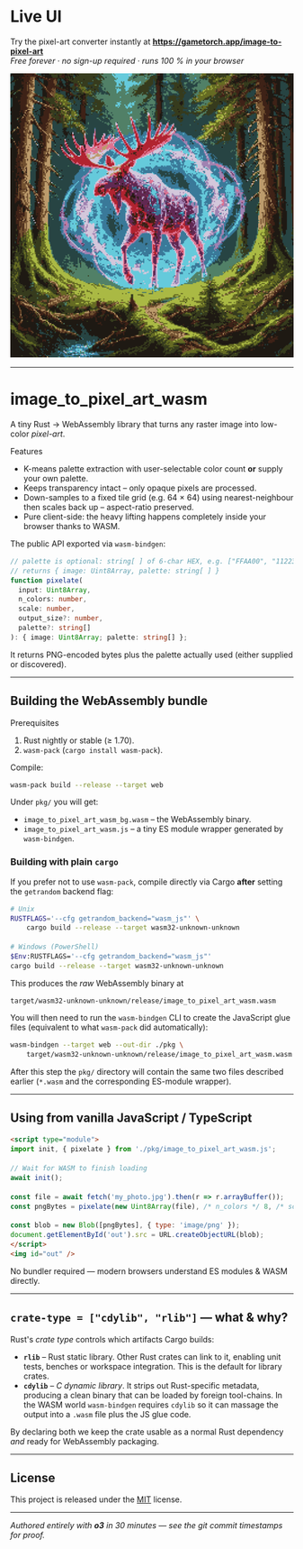 # Live UI

Try the pixel-art converter instantly at **https://gametorch.app/image-to-pixel-art**  
*Free forever · no sign-up required · runs 100 % in your browser*

![Spirit Moose](spirit_moose.png)

---

# image_to_pixel_art_wasm

A tiny Rust → WebAssembly library that turns any raster image into low-color *pixel-art*.

Features
- K-means palette extraction with user-selectable color count **or** supply your own palette.
- Keeps transparency intact – only opaque pixels are processed.
- Down-samples to a fixed tile grid (e.g. 64 × 64) using nearest-neighbour then scales back up – aspect-ratio preserved.
- Pure client-side: the heavy lifting happens completely inside your browser thanks to WASM.

The public API exported via `wasm-bindgen`:
```ts
// palette is optional: string[ ] of 6-char HEX, e.g. ["FFAA00", "112233"]
// returns { image: Uint8Array, palette: string[ ] }
function pixelate(
  input: Uint8Array,
  n_colors: number,
  scale: number,
  output_size?: number,
  palette?: string[]
): { image: Uint8Array; palette: string[] };
```
It returns PNG-encoded bytes plus the palette actually used (either supplied or discovered).

---

## Building the WebAssembly bundle

Prerequisites
1. Rust nightly or stable (≥ 1.70).
2. `wasm-pack` (`cargo install wasm-pack`).

Compile:
```bash
wasm-pack build --release --target web
```
Under `pkg/` you will get:
* `image_to_pixel_art_wasm_bg.wasm` – the WebAssembly binary.
* `image_to_pixel_art_wasm.js` – a tiny ES module wrapper generated by `wasm-bindgen`.

### Building with plain `cargo`

If you prefer not to use `wasm-pack`, compile directly via Cargo **after** setting
the `getrandom` backend flag:

```bash
# Unix
RUSTFLAGS='--cfg getrandom_backend="wasm_js"' \
    cargo build --release --target wasm32-unknown-unknown

# Windows (PowerShell)
$Env:RUSTFLAGS='--cfg getrandom_backend="wasm_js"'
cargo build --release --target wasm32-unknown-unknown
```

This produces the *raw* WebAssembly binary at

```
target/wasm32-unknown-unknown/release/image_to_pixel_art_wasm.wasm
```

You will then need to run the `wasm-bindgen` CLI to create the JavaScript glue
files (equivalent to what `wasm-pack` did automatically):

```bash
wasm-bindgen --target web --out-dir ./pkg \
    target/wasm32-unknown-unknown/release/image_to_pixel_art_wasm.wasm
```
After this step the `pkg/` directory will contain the same two files described
earlier (`*.wasm` and the corresponding ES-module wrapper).

---

## Using from vanilla JavaScript / TypeScript

```html
<script type="module">
import init, { pixelate } from './pkg/image_to_pixel_art_wasm.js';

// Wait for WASM to finish loading
await init();

const file = await fetch('my_photo.jpg').then(r => r.arrayBuffer());
const pngBytes = pixelate(new Uint8Array(file), /* n_colors */ 8, /* scale */ 64);

const blob = new Blob([pngBytes], { type: 'image/png' });
document.getElementById('out').src = URL.createObjectURL(blob);
</script>
<img id="out" />
```
No bundler required — modern browsers understand ES modules & WASM directly.

---

## `crate-type = ["cdylib", "rlib"]` — what & why?

Rust's *crate type* controls which artifacts Cargo builds:

* **`rlib`** – Rust static library. Other Rust crates can link to it, enabling unit tests, benches or workspace integration. This is the default for library crates.
* **`cdylib`** – *C dynamic library*. It strips out Rust-specific metadata, producing a clean binary that can be loaded by foreign tool-chains. In the WASM world `wasm-bindgen` requires `cdylib` so it can massage the output into a `.wasm` file plus the JS glue code.

By declaring both we keep the crate usable as a normal Rust dependency *and* ready for WebAssembly packaging.

---

## License

This project is released under the [MIT](LICENSE) license. 

---

*Authored entirely with **o3** in 30 minutes — see the git commit timestamps for proof.*

